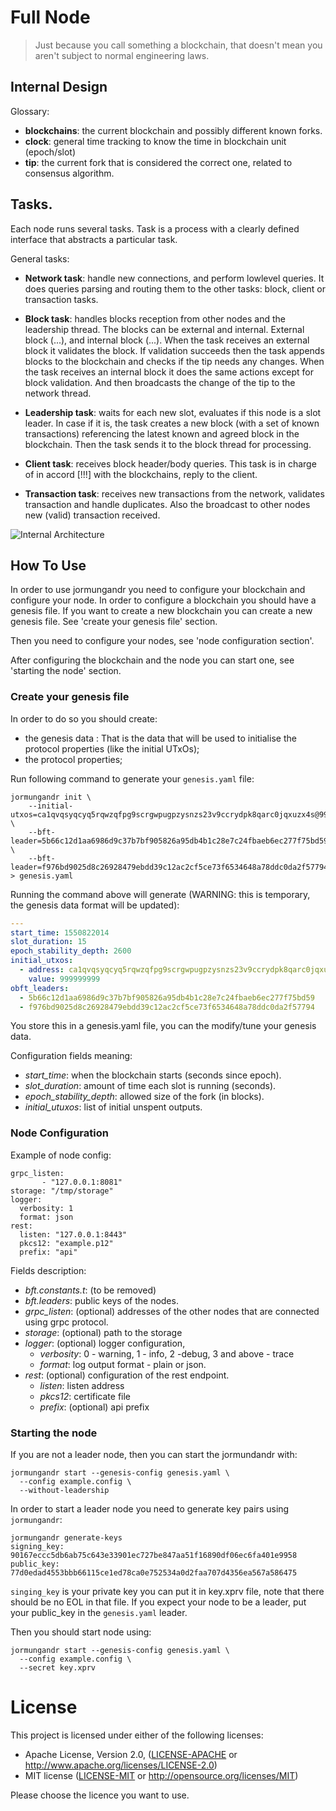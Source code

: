 # Full Node

> Just because you call something a blockchain, that doesn't mean you aren't subject to normal engineering laws.

## Internal Design


Glossary:

* **blockchains**: the current blockchain and possibly different known forks.
* **clock**: general time tracking to know the time in blockchain unit (epoch/slot)
* **tip**: the current fork that is considered the correct one, related to consensus algorithm.

## Tasks.

Each node runs several tasks. Task is a process with a clearly defined interface
that abstracts a particular task.

General tasks:

* **Network task**: handle new connections, and perform lowlevel queries.
  It does queries parsing and routing them to the other tasks: block,
  client or transaction tasks.

* **Block task**: handles blocks reception from other nodes and the leadership
  thread. The blocks can be external and internal. External block (...), and
  internal block (...).
  When the task receives an external block it validates the block. If validation
  succeeds then the task appends blocks to the blockchain and checks if the tip
  needs any changes.
  When the task receives an internal block it does the same actions except for
  block validation. And then broadcasts the change of the tip to the network
  thread.

* **Leadership task**: waits for each new slot, evaluates if this node is
  a slot leader. In case if it is, the task creates a new block
  (with a set of known transactions) referencing the latest known
  and agreed block in the blockchain. Then the task sends it to the block
  thread for processing.

* **Client task**: receives block header/body queries. This task is in charge
  of in accord [!!!] with the blockchains, reply to the client.

* **Transaction task**: receives new transactions from the network,
  validates transaction and handle duplicates.
  Also the broadcast to other nodes new (valid) transaction received.

![Internal Architecture](/.architecture-1.png?raw=true "Internal Architecture")


## How To Use

In order to use jormungandr you need to configure your blockchain and
configure your node.
In order to configure a blockchain you should have a genesis file. If
you want to create a new blockchain you can create a new genesis file.
See 'create your genesis file' section.

Then you need to configure your nodes, see 'node configuration section'.

After configuring the blockchain and the node you can start one,
see 'starting the node' section.

### Create your genesis file

In order to do so you should create:

* the genesis data : That is the data that will be used to initialise the
  protocol properties (like the initial UTxOs);
* the protocol properties;

Run following command to generate your `genesis.yaml` file:

```
jormungandr init \
    --initial-utxos=ca1qvqsyqcyq5rqwzqfpg9scrgwpugpzysnzs23v9ccrydpk8qarc0jqxuzx4s@999999999 \
    --bft-leader=5b66c12d1aa6986d9c37b7bf905826a95db4b1c28e7c24fbaeb6ec277f75bd59 \
    --bft-leader=f976bd9025d8c26928479ebdd39c12ac2cf5ce73f6534648a78ddc0da2f57794 > genesis.yaml
```

Running the command above will generate (WARNING: this is temporary, the genesis data format will be updated):

```yaml
---
start_time: 1550822014
slot_duration: 15
epoch_stability_depth: 2600
initial_utxos:
  - address: ca1qvqsyqcyq5rqwzqfpg9scrgwpugpzysnzs23v9ccrydpk8qarc0jqxuzx4s
    value: 999999999
obft_leaders:
  - 5b66c12d1aa6986d9c37b7bf905826a95db4b1c28e7c24fbaeb6ec277f75bd59
  - f976bd9025d8c26928479ebdd39c12ac2cf5ce73f6534648a78ddc0da2f57794

```

You store this in a genesis.yaml file, you can the modify/tune your genesis data.

Configuration fields meaning:
  - *start_time*: when the blockchain starts (seconds since epoch).
  - *slot_duration*: amount of time each slot is running (seconds).
  - *epoch_stability_depth*: allowed size of the fork (in blocks).
  - *initial_utuxos*: list of initial unspent outputs.

### Node Configuration

Example of node config:

```
grpc_listen:
       - "127.0.0.1:8081"
storage: "/tmp/storage"
logger:
  verbosity: 1
  format: json
rest:
  listen: "127.0.0.1:8443"
  pkcs12: "example.p12"
  prefix: "api"
```

Fields description:

  - *bft.constants.t*: (to be removed)
  - *bft.leaders*: public keys of the nodes.
  - *grpc_listen*: (optional) addresses of the other
      nodes that are connected using grpc protocol.
  - *storage*: (optional) path to the storage
  - *logger*: (optional) logger configuration,
     - *verbosity*: 0 - warning, 1 - info, 2 -debug, 3 and above - trace
     - *format*: log output format - plain or json.
  - *rest*: (optional) configuration of the rest endpoint.
     - *listen*: listen address
     - *pkcs12*: certificate file
     - *prefix*: (optional) api prefix

### Starting the node

If you are not a leader node, then you can start the jormundandr with:

```
jormungandr start --genesis-config genesis.yaml \
  --config example.config \
  --without-leadership
```

In order to start a leader node you need to generate key pairs using
`jormungandr`:

```
jormungandr generate-keys
signing_key: 90167eccc5db6ab75c643e33901ec727be847aa51f16890df06ec6fa401e9958
public_key: 77d0edad4553bbb66115ce1ed78ca0e752534a0d2faa707d4356ea567a586475
```

`singing_key` is your private key you can put it in key.xprv file,
note that there should be no EOL in that file. If you expect your
node to be a leader, put your public_key in the `genesis.yaml` leader.

Then you should start node using:

```
jormungandr start --genesis-config genesis.yaml \
  --config example.config \
  --secret key.xprv
```

# License

This project is licensed under either of the following licenses:

 * Apache License, Version 2.0, ([LICENSE-APACHE](LICENSE-APACHE) or
   http://www.apache.org/licenses/LICENSE-2.0)
 * MIT license ([LICENSE-MIT](LICENSE-MIT) or
   http://opensource.org/licenses/MIT)

Please choose the licence you want to use.

